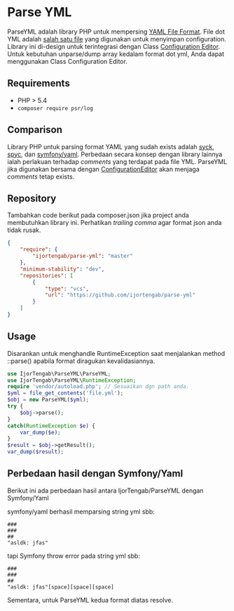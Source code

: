 Parse YML
==================

ParseYML adalah library PHP untuk mempersing [YAML File Format][1]. File dot YML
adalah [salah satu file][2] yang digunakan untuk menyimpan configuration.
Library ini di-design untuk terintegrasi dengan Class [Configuration Editor][3].
Untuk kebutuhan unparse/dump array kedalam format dot yml, Anda dapat
menggunakan Class Configuration Editor.

[1]: https://en.wikipedia.org/wiki/YAML
[2]: https://en.wikipedia.org/wiki/Configuration_file
[3]: https://github.com/ijortengab/configuration-editor

## Requirements

 - PHP > 5.4
 - ```composer require psr/log```

## Comparison

Library PHP untuk parsing format YAML yang sudah exists adalah [syck], [spyc],
dan [symfony/yaml][4]. Perbedaan secara konsep dengan library lainnya ialah
perlakuan terhadap *comments* yang terdapat pada file YML. ParseYML jika digunakan bersama dengan
[ConfigurationEditor][3] akan menjaga *comments* tetap exists.

[syck]: http://pecl.php.net/package/syck
[spyc]: https://github.com/mustangostang/spyc
[4]: http://symfony.com/doc/current/components/yaml/introduction.html

## Repository

Tambahkan code berikut pada composer.json jika project anda membutuhkan library
ini. Perhatikan _trailing comma_ agar format json anda tidak rusak.

```json
{
    "require": {
        "ijortengab/parse-yml": "master"
    },
    "minimum-stability": "dev",
    "repositories": [
        {
            "type": "vcs",
            "url": "https://github.com/ijortengab/parse-yml"
        }
    ]
}
```

## Usage
Disarankan untuk menghandle RuntimeException saat menjalankan method ::parse()
apabila format diragukan kevalidasiannya.
```php
use IjorTengab\ParseYML\ParseYML;
use IjorTengab\ParseYML\RuntimeException;
require 'vendor/autoload.php'; // Sesuaikan dgn path anda.
$yml = file_get_contents('file.yml');
$obj = new ParseYML($yml);
try {
    $obj->parse();
}
catch(RuntimeException $e) {
    var_dump($e);
}
$result = $obj->getResult();
var_dump($result);
```


## Perbedaan hasil dengan Symfony/Yaml

Berikut ini ada perbedaan hasil antara IjorTengab/ParseYML dengan Symfony/Yaml

symfony/yaml berhasil memparsing string yml sbb:
```
###
###
##
"asldk: jfas"
```
tapi Symfony throw error pada string yml sbb:
```
###
###
##
"asldk: jfas"[space][space][space]
```
Sementara, untuk ParseYML kedua format diatas resolve.
